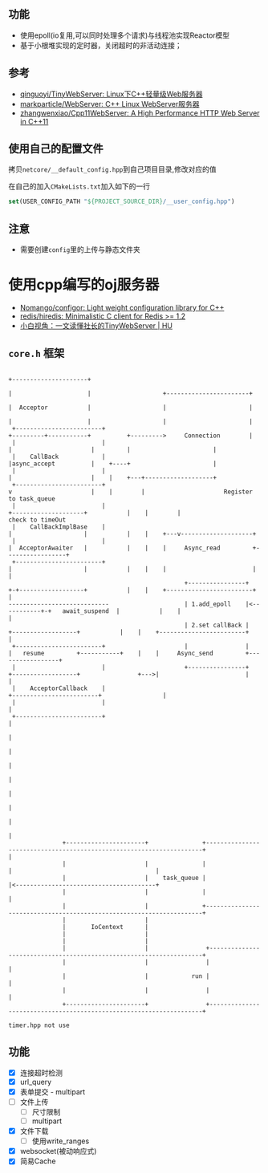 ## 功能

- 使用epoll(io复用,可以同时处理多个请求)与线程池实现Reactor模型
- 基于小根堆实现的定时器，关闭超时的非活动连接；

## 参考

- [qinguoyi/TinyWebServer: Linux下C++轻量级Web服务器](https://github.com/qinguoyi/TinyWebServer)
- [markparticle/WebServer: C++ Linux WebServer服务器](https://github.com/markparticle/WebServer)
- [zhangwenxiao/Cpp11WebServer: A High Performance HTTP Web Server in C++11](https://github.com/zhangwenxiao/Cpp11WebServer)
## 使用自己的配置文件

拷贝`netcore/__default_config.hpp`到自己项目目录,修改对应的值

在自己的加入`CMakeLists.txt`加入如下的一行

```cmake
set(USER_CONFIG_PATH "${PROJECT_SOURCE_DIR}/__user_config.hpp")
```
## 注意

- 需要创建`config`里的上传与静态文件夹


# 使用cpp编写的oj服务器

- [Nomango/configor: Light weight configuration library for C++](https://github.com/Nomango/configor)
- [redis/hiredis: Minimalistic C client for Redis >= 1.2](https://github.com/redis/hiredis)
- [小白视角：一文读懂社长的TinyWebServer | HU](https://huixxi.github.io/2020/06/02/%E5%B0%8F%E7%99%BD%E8%A7%86%E8%A7%92%EF%BC%9A%E4%B8%80%E6%96%87%E8%AF%BB%E6%87%82%E7%A4%BE%E9%95%BF%E7%9A%84TinyWebServer/#more)


## `core.h` 框架
```
                                                                               +---------------------+
                                                                               |                     |                    +-----------------------+
                                                                               |  Acceptor           |                    |                       |
                                                                               |                     |                    |                       |
 +------------------------+                                                    +---------+-----------+          +--------->     Connection        |
 |                        |                                                              |                      |         |                       |
 |    CallBack            |                                                              |async_accept          |    +----+                       |
 |                        |                                                              |                      |    |    +---+-------------------+
 +------------------------+                                                              v                      |    |        |                      Register to task_queue
 |                        |                                                    +--------------------+           |    |        |                      check to timeOut
 |    CallBackImplBase    |                                                    |                    |           |    |    +---v--------------------+
 |                        |                                                    |  AcceptorAwaiter   |           |    |    |     Async_read         +-----------------+
 +------------------------+                                                    |                    |           |    |    |                        |                 |
                                                 +----------------+            +-+------------------+           |    |    +------------------------+                 |
----------------------------                     | 1.add_epoll    |<-----------+-+   await_suspend  |           |    |                                               |
                                                 | 2.set callBack |              +------------------+           |    |    +------------------------+                 |
 +------------------------+                      |                |              |   resume         +-----------+    |    |     Async_send         +-----------------+
 |                        |                      +----------------+              +------------------+                +--->|                        |                 |
 |    AcceptorCallback    |                                                                                               +------------------------+                 |
 |                        |                                                                                                                                          |
 +------------------------+                                                                                                                                          |
                                                                                                                                                                     |
                                                                                                                                                                     |
                                                                                                                                                                     |
                                                                                                                                                                     |
                                                                                                                                                                     |
                                                                                                                                                                     |
                                                                                                                                                                     |
                                                                                                                                                                     |
               +----------------------+               +---------------------------------------------------------------------+                                        |
               |                      |               |                                                                     |                                        |
               |                      |    task_queue |                                                                     |<---------------------------------------+
               |                      |               |                                                                     |
               |                      |               +---------------------------------------------------------------------+
               |                      |
               |       IoCentext      |
               |                      |
               |                      |
               |                      |                +--------------------------------------------------------------------+
               |                      |                |                                                                    |
               |                      |            run |                                                                    |
               |                      |                |                                                                    |
               +----------------------+                +--------------------------------------------------------------------+
```

```
timer.hpp not use
```

## 功能

- [x] 连接超时检测
- [x] url_query
- [x] 表单提交 - multipart
- [ ] 文件上传
    - [ ] 尺寸限制
    - [ ] multipart
- [x] 文件下载
  - [ ] 使用write_ranges
- [x] websocket(被动响应式)
- [x] 简易Cache
